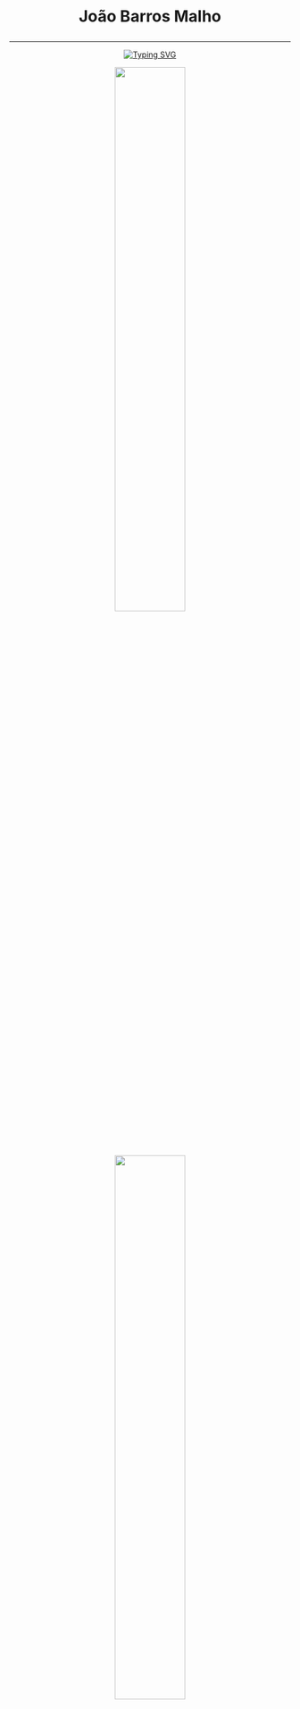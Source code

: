 # <p align="center"> João Barros Malho </p>

---


<p align="center">
<a href="https://git.io/typing-svg"><img src="https://readme-typing-svg.demolab.com?font=Fira+Code&size=22&pause=1000&color=5BBFFF&background=FFFFFF00&center=true&vCenter=true&width=435&height=53&lines=%2B7+years+experience+in+programing;Learning+%26+Improving+everyday;+%2B5+years+as+Portfolio+Manager;Stock+Market+Lover" alt="Typing SVG" /></a>

<p align="center">
  <img height="50%" width="auto" src ="https://github-readme-stats-sigma-five.vercel.app/api?username=joaomalho&show_icons=true&count_private=true&theme=darcula&hide_border=true&hide=issues,contribs&bg_color=00000000">
  <img height="50%" width="auto" src ="https://github-readme-stats-sigma-five.vercel.app/api/top-langs/?username=joaomalho&layout=compact&hide_border=true&theme=darcula&bg_color=00000000&langs_count=6&hide=jupyter%20notebook,tex,css,php&exclude_repo=Pacman-AI">
  <br>
  <br>
</p>
<!-- 
<img src="https://streak-stats.demolab.com?user=joaomalho&theme=dracula&hide_border=true&background=FFFFFF00" />
 -->
<!-- Social icons section -->
<p align="center">
</p>

---

## <p align="center"> 💡 **Knowledge** 💡</p>

### <p align="left"> 🗄️ **Databases** </p>
<p align="left">
    <img src="https://skillicons.dev/icons?i=mysql,postgres,mongodb,cassandra&perline=10" />
</p>

### <p align="left"> 🔧 **Version Control and Repositories** </p>
<p align="left">
    <img src="https://skillicons.dev/icons?i=git,github,gitlab&perline=10" />
</p>

### <p align="left"> 🌐 **Infrastructure and Platforms** </p>
<p align="left">
    <img src="https://skillicons.dev/icons?i=kafka,kubernetes,docker&perline=10" />
</p>

### <p align="left"> 💻 **Software Development** </p>
<p align="left">
    <img src="https://skillicons.dev/icons?i=nodejs,postman,py,js&perline=10" />
</p>

### <p align="left"> 🌍 **Web Technologies** </p>
<p align="left">
    <img src="https://skillicons.dev/icons?i=html,css,htmx&perline=10" />
</p>

### <p align="left"> 🎨 **Design and 3D Modeling** </p>
<p align="left">
    <img src="https://skillicons.dev/icons?i=blender&perline=10" />
</p>

### <p align="left"> 📊 **Data Analytics and Visualization** </p>


---
---

## 👀 Looking for collaborations or freelance opportunities? [Let's connect!](mailto:joao_malho@outlook.com)
---
📬 **Interested in building a data-driven project, automation system, or quantitative strategy?**  
💼 I'm open to collaborations, freelance work, and full-time opportunities.  
📧 Reach out to me: [joao_malho@outlook.com](mailto:joao_malho@outlook.com)

---
![GitHub followers](https://img.shields.io/github/followers/joaomalho?label=Followers&style=social)

---
---

<p align="center">
  <img src="https://github-profile-trophy.vercel.app/?username=joaomalho&theme=dracula&column=4&margin-w=10&margin-h=10" />
</p>
 

